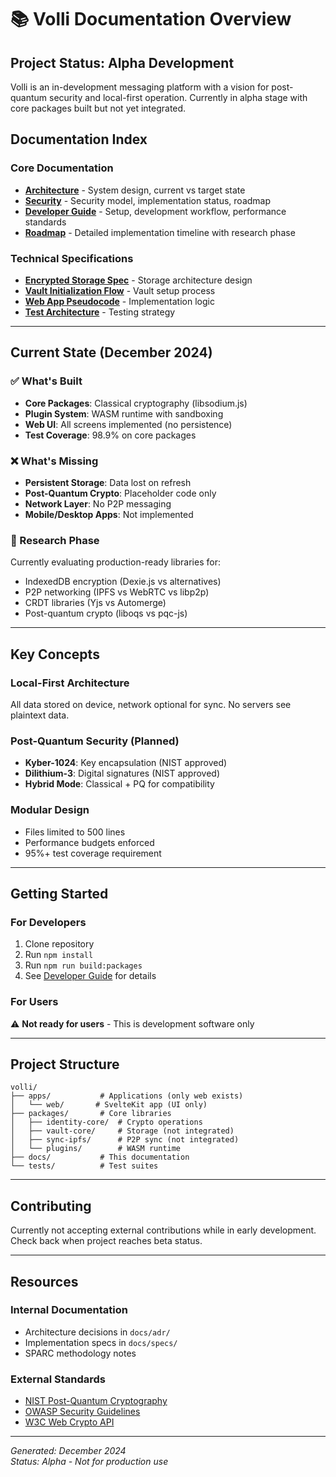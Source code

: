 # 📚 Volli Documentation Overview

## Project Status: Alpha Development

Volli is an in-development messaging platform with a vision for post-quantum security and local-first operation. Currently in alpha stage with core packages built but not yet integrated.

## Documentation Index

### Core Documentation
- **[Architecture](./ARCHITECTURE.md)** - System design, current vs target state
- **[Security](./SECURITY.md)** - Security model, implementation status, roadmap
- **[Developer Guide](./DEVELOPER.md)** - Setup, development workflow, performance standards
- **[Roadmap](./ROADMAP.md)** - Detailed implementation timeline with research phase

### Technical Specifications
- **[Encrypted Storage Spec](./ENCRYPTED_STORAGE_SPEC.md)** - Storage architecture design
- **[Vault Initialization Flow](./VAULT_INITIALIZATION_FLOW_SPEC.md)** - Vault setup process
- **[Web App Pseudocode](./WEB_APP_PSEUDOCODE.md)** - Implementation logic
- **[Test Architecture](./WEB_APP_TEST_ARCHITECTURE.md)** - Testing strategy

---

## Current State (December 2024)

### ✅ What's Built
- **Core Packages**: Classical cryptography (libsodium.js)
- **Plugin System**: WASM runtime with sandboxing
- **Web UI**: All screens implemented (no persistence)
- **Test Coverage**: 98.9% on core packages

### ❌ What's Missing
- **Persistent Storage**: Data lost on refresh
- **Post-Quantum Crypto**: Placeholder code only
- **Network Layer**: No P2P messaging
- **Mobile/Desktop Apps**: Not implemented

### 🔬 Research Phase
Currently evaluating production-ready libraries for:
- IndexedDB encryption (Dexie.js vs alternatives)
- P2P networking (IPFS vs WebRTC vs libp2p)
- CRDT libraries (Yjs vs Automerge)
- Post-quantum crypto (liboqs vs pqc-js)

---

## Key Concepts

### Local-First Architecture
All data stored on device, network optional for sync. No servers see plaintext data.

### Post-Quantum Security (Planned)
- **Kyber-1024**: Key encapsulation (NIST approved)
- **Dilithium-3**: Digital signatures (NIST approved)
- **Hybrid Mode**: Classical + PQ for compatibility

### Modular Design
- Files limited to 500 lines
- Performance budgets enforced
- 95%+ test coverage requirement

---

## Getting Started

### For Developers
1. Clone repository
2. Run `npm install`
3. Run `npm run build:packages`
4. See [Developer Guide](./DEVELOPER.md) for details

### For Users
⚠️ **Not ready for users** - This is development software only

---

## Project Structure

```
volli/
├── apps/           # Applications (only web exists)
│   └── web/       # SvelteKit app (UI only)
├── packages/       # Core libraries
│   ├── identity-core/  # Crypto operations
│   ├── vault-core/     # Storage (not integrated)
│   ├── sync-ipfs/      # P2P sync (not integrated)
│   └── plugins/        # WASM runtime
├── docs/           # This documentation
└── tests/          # Test suites
```

---

## Contributing

Currently not accepting external contributions while in early development. Check back when project reaches beta status.

---

## Resources

### Internal Documentation
- Architecture decisions in `docs/adr/`
- Implementation specs in `docs/specs/`
- SPARC methodology notes

### External Standards
- [NIST Post-Quantum Cryptography](https://csrc.nist.gov/projects/post-quantum-cryptography)
- [OWASP Security Guidelines](https://owasp.org/)
- [W3C Web Crypto API](https://www.w3.org/TR/WebCryptoAPI/)

---

*Generated: December 2024*  
*Status: Alpha - Not for production use*